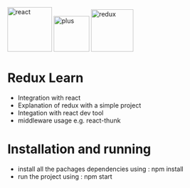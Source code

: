 <p>
  <img height="100" width="100" src="https://cdn4.iconfinder.com/data/icons/logos-3/600/React.js_logo-512.png" alt="react"/>
  <img height="80" width="80" src="https://cdn2.iconfinder.com/data/icons/interface-part-3/32/tiny-plus-512.png" alt="plus" />
  <img height="95" width="95" src="https://cdn.freebiesupply.com/logos/large/2x/redux-logo-png-transparent.png" alt="redux"/>
</p>


# Redux Learn

* Integration with react 
* Explanation of redux with a simple project
* Integation with react dev tool
* middleware usage e.g. react-thunk

# Installation and running
* install all the pachages dependencies using : npm install
* run the project using : npm start
